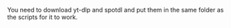 You need to download yt-dlp and spotdl and put them in the same folder as the scripts for it to work.
